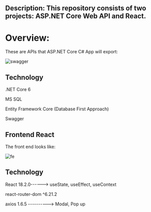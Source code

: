 ## Description: This repository consists of two projects: ASP.NET Core Web API and React. 

# Overview:
These are APIs that ASP.NET Core C# App will export:

![swagger](https://github.com/blessedneelesh/CustomerCRUD_CSharp_React/assets/54150796/53a60d15-7783-4034-989a-62ca16e4856b)

## Technology

.NET Core 6

MS SQL

Entity Framework Core (Database First Approach)

Swagger

## Frontend React
The front end looks like:

![fe](https://github.com/blessedneelesh/CustomerCRUD_CSharp_React/assets/54150796/03de359a-abf5-4c70-a5b3-312f703e67fb)

## Technology

React 18.2.0------> useState, useEffect, useContext

react-router-dom ^6.21.2

axios 1.6.5 ----------> Modal, Pop up

